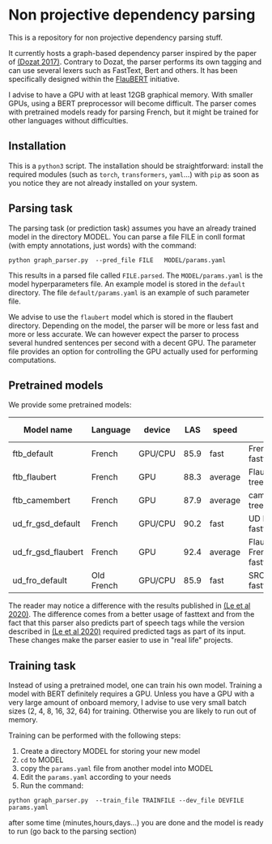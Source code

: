 # Non projective dependency parsing


This is a repository for non projective dependency parsing stuff.


It currently hosts a graph-based dependency parser inspired by the paper of [(Dozat 2017)](https://nlp.stanford.edu/pubs/dozat2017deep.pdf). 
Contrary to Dozat, the parser performs its own tagging and can use several lexers such as FastText, Bert and others. It has been specifically designed within the [FlauBERT](https://github.com/getalp/Flaubert) initiative. 

I advise to have a GPU with at least 12GB graphical memory. With smaller GPUs,
using a BERT preprocessor will become difficult. The parser comes with pretrained models ready for parsing French, but it might be trained for other languages without difficulties.

Installation
------------
This is a `python3` script. The installation should be straightforward: install the required modules (such as `torch`, `transformers`, `yaml`...) with `pip` as soon as you notice they are not already installed on your system.


Parsing task
-----------
The parsing task (or prediction task) assumes you have an already trained model in the directory MODEL. 
You can parse a file FILE in conll format (with empty annotations, just words) with the command:

```
python graph_parser.py  --pred_file FILE   MODEL/params.yaml
```

This results in a parsed file called `FILE.parsed`. The `MODEL/params.yaml` is the model hyperparameters file. 
An example model is stored in the `default` directory. The file `default/params.yaml` is an example of such parameter file.

We advise to use the `flaubert` model which is stored in the flaubert directory. Depending on the model, the parser will be more or less fast and more or less
accurate. We can however expect the parser to process several hundred sentences per second with a decent GPU. 
The parameter file provides an option for controlling the GPU actually used for performing computations.

Pretrained models
----------------
We provide some pretrained models:

| Model name | Language | device | LAS  | speed  | Comment | Download link
| ---------- | -------- | ------ | ---- | -----  | ------- | -------------
|   ftb_default  | French   | GPU/CPU| 85.9 | fast   | French treebank + fasttext   | [download model](http://www.linguist.univ-paris-diderot.fr/~bcrabbe/depmodels/ftb_default.tar.gz)
|   ftb_flaubert | French   | GPU    | 88.3 | average| FlaubertBase+French treebank + fasttext| [download model](http://www.linguist.univ-paris-diderot.fr/~bcrabbe/depmodels/ftb_flaubert.tar.gz)
|   ftb_camembert| French   | GPU    | 87.9 | average| camembert+French treebank + fasttext | [download model](http://www.linguist.univ-paris-diderot.fr/~bcrabbe/depmodels/camembert.tar.gz)
|    ud_fr_gsd_default  | French   | GPU/CPU| 90.2 | fast   | UD French GSD + fasttext    | [download model](http://www.linguist.univ-paris-diderot.fr/~bcrabbe/depmodels/fr_gsd_default.tar.gz)
| ud_fr_gsd_flaubert | French| GPU  | 92.4 | average| FlaubertBase + UD French GSD + fasttext | [download model](http://www.linguist.univ-paris-diderot.fr/~bcrabbe/depmodels/ud_fr_gsd_flaubert.tar.gz) 
| ud_fro_default | Old French | GPU/CPU | 85.9 | fast | SRCMF treebank + fasttext| [download model](http://www.linguist.univ-paris-diderot.fr/~bcrabbe/depmodels/ud_of_default.tar.gz)

The reader may notice a difference with the results published in [(Le et al 2020)](https://arxiv.org/abs/1912.05372).
The difference comes from a better usage of fasttext and from the fact that this parser also predicts part of speech tags
while the version described in [(Le et al 2020)](https://arxiv.org/abs/1912.05372) required predicted tags as part of its input.
These changes make the parser easier to use in "real life" projects. 

Training task
-------------

Instead of using a pretrained model, one can train his own model.
Training a model with BERT definitely requires a GPU. Unless you have a GPU with a very large amount of onboard memory, I advise to use 
very small batch sizes (2, 4, 8, 16, 32, 64) for training. Otherwise you are likely to run out of memory.

Training can be performed with the following steps:

  1. Create a directory MODEL for storing your new model
  2. `cd` to MODEL 
  3. copy the `params.yaml` file from another model into MODEL
  4. Edit the `params.yaml` according to your needs
  5. Run the command:
```
python graph_parser.py  --train_file TRAINFILE --dev_file DEVFILE  params.yaml
```
after some time (minutes,hours,days...) you are done and the model is ready to run (go back to the parsing section)
